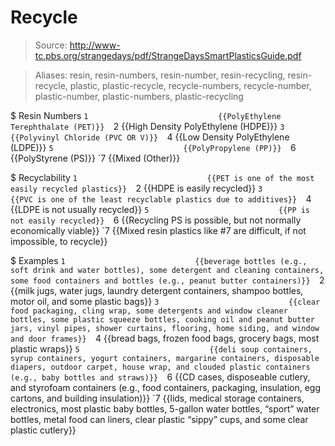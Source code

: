 # Recycle

> Source: http://www-tc.pbs.org/strangedays/pdf/StrangeDaysSmartPlasticsGuide.pdf

> Aliases: resin, resin-numbers, resin-number, resin-recycling, resin-recycle, plastic, plastic-recycle, recycle-numbers, recycle-number, plastic-number, plastic-numbers, plastic-recycling

$ Resin Numbers
    `1                             {{PolyEthylene Terephthalate (PET)}} 
    `2                             {{High Density PolyEthylene (HDPE)}} 
    `3                             {{Polyvinyl Chloride (PVC OR V)}} 
    `4                             {{Low Density PolyEthylene (LDPE)}} 
    `5                             {{PolyPropylene (PP)}} 
    `6                             {{PolyStyrene (PS)}} 
    `7                             {{Mixed (Other)}} 

$ Recyclability
    `1                             {{PET is one of the most easily recycled plastics}} 
    `2                             {{HDPE is easily recycled}} 
    `3                             {{PVC is one of the least recyclable plastics due to additives}} 
    `4                             {{LDPE is not usually recycled}} 
    `5                             {{PP is not easily recycled}} 
    `6                             {{Recycling PS is possible, but not normally economically viable}} 
    `7                             {{Mixed resin plastics like #7 are difficult, if not impossible, to recycle}} 

$ Examples
    `1                             {{beverage bottles (e.g., soft drink and water bottles), some detergent and cleaning containers, some food containers and bottles (e.g., peanut butter containers)}} 
    `2                             {{milk jugs, water jugs, laundry detergent containers, shampoo bottles, motor oil, and some plastic bags}} 
    `3                             {{clear food packaging, cling wrap, some detergents and window cleaner bottles, some plastic squeeze bottles, cooking oil and peanut butter jars, vinyl pipes, shower curtains, flooring, home siding, and window and door frames}} 
    `4                             {{bread bags, frozen food bags, grocery bags, most plastic wraps}} 
    `5                             {{deli soup containers, syrup containers, yogurt containers, margarine containers, disposable diapers, outdoor carpet, house wrap, and clouded plastic containers (e.g., baby bottles and straws)}} 
    `6                             {{CD cases, disposeable cutlery, and styrofoam containers (e.g., food containers, packaging, insulation, egg cartons, and building insulation)}} 
    `7                             {{lids, medical storage containers, electronics, most plastic baby bottles, 5-gallon water bottles, “sport” water bottles, metal food can liners, clear plastic “sippy” cups, and some clear plastic cutlery}} 

